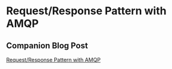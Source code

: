 # Request/Response Pattern with AMQP

## Companion Blog Post

[Request/Response Pattern with AMQP](https://reflectoring.io/amqp-request-response/)